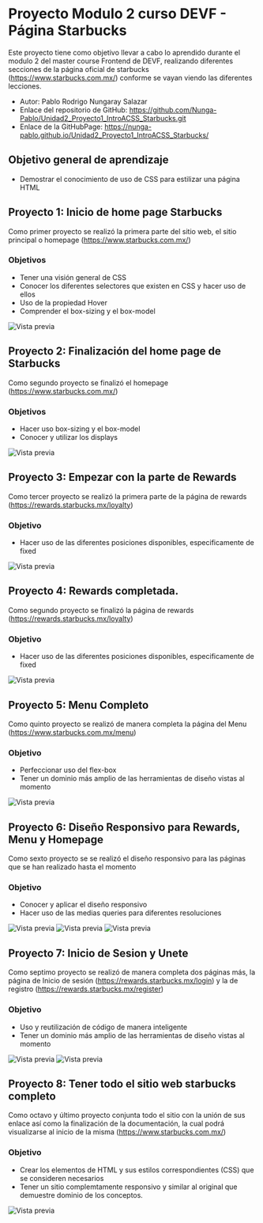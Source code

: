 # Proyecto Modulo 2 curso DEVF - Página Starbucks

Este proyecto tiene como objetivo llevar a cabo lo aprendido durante el modulo 2  del master course Frontend de DEVF, realizando diferentes secciones de la página oficial de starbucks (https://www.starbucks.com.mx/) conforme
se vayan viendo las diferentes lecciones.

- Autor: Pablo Rodrigo Nungaray Salazar
- Enlace del repositorio de GitHub: https://github.com/Nunga-Pablo/Unidad2_Proyecto1_IntroACSS_Starbucks.git
- Enlace de la GitHubPage: https://nunga-pablo.github.io/Unidad2_Proyecto1_IntroACSS_Starbucks/

## Objetivo general de aprendizaje

- Demostrar el conocimiento de uso de CSS para estilizar una página HTML

## Proyecto 1: Inicio de home page Starbucks

Como primer proyecto se realizó la primera parte del sitio web, el sitio principal o homepage (https://www.starbucks.com.mx/)

### Objetivos

- Tener una visión general de CSS
- Conocer los diferentes selectores que existen en CSS y hacer uso de ellos
- Uso de la propiedad Hover
- Comprender el box-sizing y el box-model

![Vista previa](https://i.postimg.cc/zvVJWkzN/Proyecto1.png)

## Proyecto 2: Finalización del home page de Starbucks

Como segundo proyecto se finalizó el homepage (https://www.starbucks.com.mx/)

### Objetivos

- Hacer uso box-sizing y el box-model
- Conocer y utilizar los displays

![Vista previa](https://i.postimg.cc/zDcDN47G/Proyecto2.png)

## Proyecto 3: Empezar con la parte de Rewards

Como tercer proyecto se realizó la primera parte de la página de rewards (https://rewards.starbucks.mx/loyalty)

### Objetivo

- Hacer uso de las diferentes posiciones disponibles, especificamente de fixed

![Vista previa](https://i.postimg.cc/02KkyZXd/Proyecto3.png)

## Proyecto 4: Rewards completada.

Como segundo proyecto se finalizó la página de rewards (https://rewards.starbucks.mx/loyalty)

### Objetivo

- Hacer uso de las diferentes posiciones disponibles, especificamente de fixed

![Vista previa](https://i.postimg.cc/KYxxQbGJ/Proyecto4.png)

## Proyecto 5: Menu Completo

Como quinto proyecto se realizó de manera completa la página del Menu (https://www.starbucks.com.mx/menu)

### Objetivo

- Perfeccionar uso del flex-box
- Tener un dominio más amplio de las herramientas de diseño vistas al momento

![Vista previa](https://i.postimg.cc/g0sdT7rd/Proyecto5.png)

## Proyecto 6: Diseño Responsivo para Rewards, Menu y Homepage

Como sexto proyecto se se realizó el diseño responsivo para las páginas que se han realizado hasta el momento 

### Objetivo

- Conocer y aplicar el diseño responsivo
- Hacer uso de las medias queries para diferentes resoluciones

![Vista previa](https://i.postimg.cc/k4593ytS/Proyecto6-1.png)
![Vista previa](https://i.postimg.cc/26XYzB4K/Proyecto6-2.png)
![Vista previa](https://i.postimg.cc/D0JTmy6y/Proyecto6-3.png)

## Proyecto 7: Inicio de Sesion y Unete

Como septimo proyecto se realizó de manera completa dos páginas más, la página de Inicio de sesión (https://rewards.starbucks.mx/login) y la de registro (https://rewards.starbucks.mx/register)

### Objetivo

- Uso y reutilización de código de manera inteligente
- Tener un dominio más amplio de las herramientas de diseño vistas al momento

![Vista previa](https://i.postimg.cc/WzBPZLYm/Proyecto7-1.png)
![Vista previa](https://i.postimg.cc/02SvsjrV/Proyecto7-2.png)

## Proyecto 8: Tener todo el sitio web starbucks completo

Como octavo y último proyecto conjunta todo el sitio con la unión de sus enlace así como la finalización de la documentación, la cual podrá visualizarse al inicio de la misma (https://www.starbucks.com.mx/)

### Objetivo

- Crear los elementos de HTML y sus estilos correspondientes (CSS) que se consideren necesarios
- Tener un sitio complemtamente responsivo y similar al original que demuestre dominio de los conceptos.

![Vista previa](https://i.postimg.cc/zGS1yQCW/Proyecto8.png)
